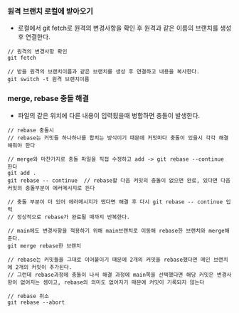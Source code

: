 ### 원격 브랜치 로컬에 받아오기

* 로컬에서 git fetch로 원격의 변경사항을 확인 후 원격과 같은 이름의 브랜치를 생성 후 연결한다.

```
// 원격의 변경사항 확인
git fetch

// 받을 원격의 브랜치이름과 같은 브랜치를 생성 후 연결하고 내용을 복사한다.
git switch -t 원격 브랜치이름
```

### merge, rebase 충돌 해결

* 파일의 같은 위치에 다른 내용이 입력됬을때 병합하면 충돌이 발생한다.

```
// rebase 충돌시
// rebase는 커밋들 하나하나를 합치는 방식이기 때문에 커밋마다 충돌이 있을시 각각 해결해줘야 한다

// merge와 마찬가지로 충돌 파일을 직접 수정하고 add -> git rebase --continue 한다
git add .
git rebase -- continue  // rebase할 다음 커밋의 충돌이 없으면 완료, 있다면 다음 커밋의 충돌부분이 에러메시지로 뜬다

// 충돌 부분이 더 있어 에러메시지가 떴다면 해결 후 다시 git rebase -- continue 입력
// 정상적으로 rebase가 완료될 때까지 반복한다.

// main에도 변경사항을 적용하기 위해 main브랜치로 이동해 rebase한 브랜치와 merge해준다.
git merge rebase한 브랜치

// rebase는 커밋들을 그대로 이어붙이기 때문에 2개의 커밋을 rebase했다면 메인 브랜치에 2개의 커밋이 추가된다.
// 그런데 rebase과정에 충돌이 나서 해결 과정에 main쪽을 선택했다면 해당 커밋은 변경사항이 없어지는 셈이고, rebase의 의미도 없어지기 때문에 커밋이 기록되지 않는다

// rebase 취소
git rebase --abort
```
